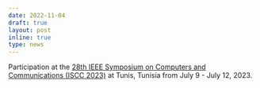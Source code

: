 ```yaml
---
date: 2022-11-04
draft: true
layout: post
inline: true
type: news
---
```


Participation at the [28th IEEE Symposium on Computers and Communications (ISCC 2023)](https://2023.ieee-iscc.org/) at Tunis, Tunisia from July 9 - July 12, 2023.